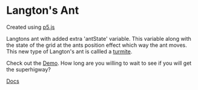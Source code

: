 # Langton's Ant

Created using [p5.js](https://p5js.org/)

Langtons ant with added extra 'antState' variable.  This variable along with the state of the grid at the ants position effect which way the ant moves.  This new type of Langton's ant is callled a [turmite](https://en.wikipedia.org/wiki/Turmite).

Check out the [Demo](https://omareq.github.io/langtons-ant/). How long are you willing to wait to see if you will get the superhigway?

[Docs](https://omareq.github.io/langtons-ant/docs/)